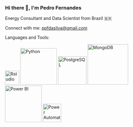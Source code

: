 ### Hi there 👋, I'm Pedro Fernandes

Energy Consultant and Data Scientist from Brazil 🇧🇷

Connect with me: ppfdasilva@gmail.com

Languages and Tools:

[<img alt="Rstudio" width="46px" src="https://upload.wikimedia.org/wikipedia/commons/thumb/1/1b/R_logo.svg/120px-R_logo.svg.png" />](https://www.r-project.org)
[<img alt="Python" width="120px" src="https://upload.wikimedia.org/wikipedia/commons/f/f8/Python_logo_and_wordmark.svg" />](https://www.python.org)
[<img alt="PostgreSQL" width="93px" src="https://digitalis.io/wp-content/uploads/2020/12/PostgreSQL600x340.jpg" />](https://www.postgresql.org)
[<img alt="MongoDB" width="133px" src="https://upload.wikimedia.org/wikipedia/commons/thumb/9/93/MongoDB_Logo.svg/512px-MongoDB_Logo.svg.png" />](https://www.mongodb.com)
[<img alt="Power BI" width="120px" src="https://adhoc-consult.com/wp-content/uploads/2022/10/powerbi_logo-1.png" />](https://powerbi.microsoft.com/)
[<img alt="Power Automate" width="60px" src="https://www.deskdirector.com/hubfs/microsoft%20power%20automate.webp" />](https://powerautomate.microsoft.com/)






<!--
**ppfdasilva/ppfdasilva** is a ✨ _special_ ✨ repository because its `README.md` (this file) appears on your GitHub profile.

Here are some ideas to get you started:

- 🔭 I’m currently working on ...
- 🌱 I’m currently learning ...
- 👯 I’m looking to collaborate on ...
- 🤔 I’m looking for help with ...
- 💬 Ask me about ...
- 📫 How to reach me: ...
- 😄 Pronouns: ...
- ⚡ Fun fact: ...
-->

